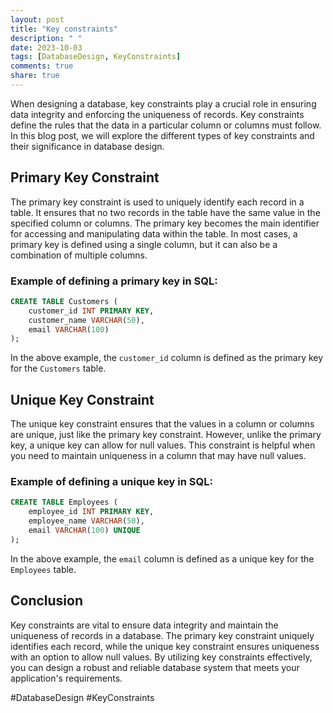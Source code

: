 ```yaml
---
layout: post
title: "Key constraints"
description: " "
date: 2023-10-03
tags: [DatabaseDesign, KeyConstraints]
comments: true
share: true
---
```


When designing a database, key constraints play a crucial role in ensuring data integrity and enforcing the uniqueness of records. Key constraints define the rules that the data in a particular column or columns must follow. In this blog post, we will explore the different types of key constraints and their significance in database design.

## Primary Key Constraint

The primary key constraint is used to uniquely identify each record in a table. It ensures that no two records in the table have the same value in the specified column or columns. The primary key becomes the main identifier for accessing and manipulating data within the table. In most cases, a primary key is defined using a single column, but it can also be a combination of multiple columns.

### Example of defining a primary key in SQL:

```sql
CREATE TABLE Customers (
    customer_id INT PRIMARY KEY,
    customer_name VARCHAR(50),
    email VARCHAR(100)
);
```

In the above example, the `customer_id` column is defined as the primary key for the `Customers` table.

## Unique Key Constraint

The unique key constraint ensures that the values in a column or columns are unique, just like the primary key constraint. However, unlike the primary key, a unique key can allow for null values. This constraint is helpful when you need to maintain uniqueness in a column that may have null values.

### Example of defining a unique key in SQL:

```sql
CREATE TABLE Employees (
    employee_id INT PRIMARY KEY,
    employee_name VARCHAR(50),
    email VARCHAR(100) UNIQUE
);
```

In the above example, the `email` column is defined as a unique key for the `Employees` table.

## Conclusion

Key constraints are vital to ensure data integrity and maintain the uniqueness of records in a database. The primary key constraint uniquely identifies each record, while the unique key constraint ensures uniqueness with an option to allow null values. By utilizing key constraints effectively, you can design a robust and reliable database system that meets your application's requirements.

#DatabaseDesign #KeyConstraints
